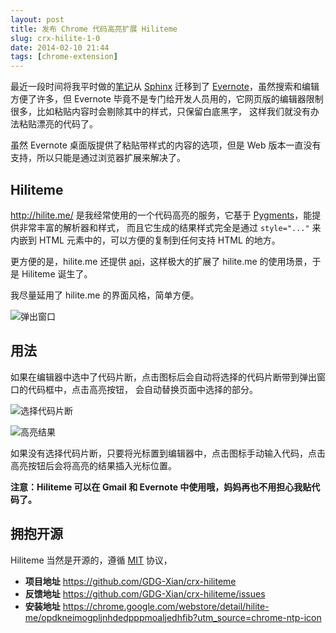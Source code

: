 ```yaml
---
layout: post
title: 发布 Chrome 代码高亮扩展 Hiliteme
slug: crx-hilite-1-0
date: 2014-02-10 21:44
tags: [chrome-extension]
---
```


最近一段时间将我平时做的[笔记][1]从 [Sphinx] 迁移到了 [Evernote]，虽然搜索和编辑方便了许多，但 Evernote
毕竟不是专门给开发人员用的，它网页版的编辑器限制很多，比如粘贴内容时会剔除其中的样式，只保留白底黑字，
这样我们就没有办法粘贴漂亮的代码了。

虽然 Evernote 桌面版提供了粘贴带样式的内容的选项，但是 Web 版本一直没有支持，所以只能是通过浏览器扩展来解决了。

## Hiliteme

<http://hilite.me/> 是我经常使用的一个代码高亮的服务，它基于 [Pygments]，能提供非常丰富的解析器和样式，
而且它生成的结果样式完全是通过 `style="..."` 来内嵌到 HTML 元素中的，可以方便的复制到任何支持 HTML 的地方。

更方便的是，hilite.me 还提供 [api]，这样极大的扩展了 hilite.me 的使用场景，于是 Hiliteme 诞生了。

我尽量延用了 hilite.me 的界面风格，简单方便。

![弹出窗口](http://pic.yupoo.com/greatghoul_v/DwLsGoVA/VYkRf.png)

## 用法

如果在编辑器中选中了代码片断，点击图标后会自动将选择的代码片断带到弹出窗口的代码框中，点击高亮按钮，
会自动替换页面中选择的部分。

![选择代码片断](http://pic.yupoo.com/greatghoul_v/DwLsGOKn/FvxqB.png)

![高亮结果](http://pic.yupoo.com/greatghoul_v/DwLsFbUd/L2VfK.png)

如果没有选择代码片断，只要将光标置到编辑器中，点击图标手动输入代码，点击高亮按钮后会将高亮的结果插入光标位置。

**注意：Hiliteme 可以在 Gmail 和 Evernote 中使用哦，妈妈再也不用担心我贴代码了。**

## 拥抱开源

Hiliteme 当然是开源的，遵循 [MIT] 协议，

- **项目地址** <https://github.com/GDG-Xian/crx-hiliteme>
- **反馈地址** <https://github.com/GDG-Xian/crx-hiliteme/issues>
- **安装地址** <https://chrome.google.com/webstore/detail/hilite-me/opdkneimogpljnhdedpppmoaljedhfib?utm_source=chrome-ntp-icon>

[1]: https://github.com/greatghoul/notes

[Sphinx]: http://sphinx.pocoo.org/
[Evernote]: https://www.evernote.com/
[Pygments]: http://pygments.org/
[api]: http://hilite.me/api
[MIT]: https://github.com/GDG-Xian/crx-hiliteme/blob/master/LICENSE
